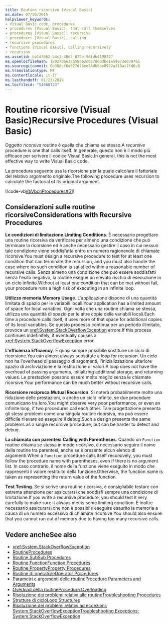 ```yaml
---
title: Routine ricorsive (Visual Basic)
ms.date: 07/20/2015
helpviewer_keywords:
- Visual Basic code, procedures
- procedures [Visual Basic], that call themselves
- procedures [Visual Basic], recursive
- procedures [Visual Basic], calling
- recursive procedures
- functions [Visual Basic], calling recursively
- recursion
ms.assetid: ba1d3962-b4c3-48d3-875e-96fdb4198327
ms.openlocfilehash: 1802785e38b58ce2c057d6ddbe1e54e73e079761
ms.sourcegitcommit: 6b308cf6d627d78ee36dbbae8972a310ac7fd6c8
ms.translationtype: MT
ms.contentlocale: it-IT
ms.lasthandoff: 01/23/2019
ms.locfileid: "54660723"
---
```

# <a name="recursive-procedures-visual-basic"></a><span data-ttu-id="241b1-102">Routine ricorsive (Visual Basic)</span><span class="sxs-lookup"><span data-stu-id="241b1-102">Recursive Procedures (Visual Basic)</span></span>
<span data-ttu-id="241b1-103">Oggetto *ricorsiva* routine è quella che chiama se stesso.</span><span class="sxs-lookup"><span data-stu-id="241b1-103">A *recursive* procedure is one that calls itself.</span></span> <span data-ttu-id="241b1-104">In generale, questo non è il modo più efficace per scrivere il codice Visual Basic.</span><span class="sxs-lookup"><span data-stu-id="241b1-104">In general, this is not the most effective way to write Visual Basic code.</span></span>  
  
 <span data-ttu-id="241b1-105">La procedura seguente usa la ricorsione per la quale calcolare il fattoriale del relativo argomento originale.</span><span class="sxs-lookup"><span data-stu-id="241b1-105">The following procedure uses recursion to calculate the factorial of its original argument.</span></span>  
  
 [!code-vb[VbVbcnProcedures#51](./codesnippet/VisualBasic/recursive-procedures_1.vb)]  
  
## <a name="considerations-with-recursive-procedures"></a><span data-ttu-id="241b1-106">Considerazioni sulle routine ricorsive</span><span class="sxs-lookup"><span data-stu-id="241b1-106">Considerations with Recursive Procedures</span></span>  
 <span data-ttu-id="241b1-107">**Le condizioni di limitazione**.</span><span class="sxs-lookup"><span data-stu-id="241b1-107">**Limiting Conditions**.</span></span> <span data-ttu-id="241b1-108">È necessario progettare una routine ricorsiva da verificare per almeno una condizione che può terminare la ricorsione ed è anche necessario gestire il caso in cui nessun tale condizione viene soddisfatta entro un numero ragionevole di chiamate ricorsive.</span><span class="sxs-lookup"><span data-stu-id="241b1-108">You must design a recursive procedure to test for at least one condition that can terminate the recursion, and you must also handle the case where no such condition is satisfied within a reasonable number of recursive calls.</span></span> <span data-ttu-id="241b1-109">Senza almeno una condizione che può essere soddisfatti senza l'esito negativo, la routine esegue un elevato rischio di esecuzione in un ciclo infinito.</span><span class="sxs-lookup"><span data-stu-id="241b1-109">Without at least one condition that can be met without fail, your procedure runs a high risk of executing in an infinite loop.</span></span>  
  
 <span data-ttu-id="241b1-110">**Utilizzo memoria**.</span><span class="sxs-lookup"><span data-stu-id="241b1-110">**Memory Usage**.</span></span> <span data-ttu-id="241b1-111">L'applicazione dispone di una quantità limitata di spazio per le variabili locali.</span><span class="sxs-lookup"><span data-stu-id="241b1-111">Your application has a limited amount of space for local variables.</span></span> <span data-ttu-id="241b1-112">Ogni volta che una routine chiama se stessa, utilizza una quantità di spazio per le altre copie delle variabili locali.</span><span class="sxs-lookup"><span data-stu-id="241b1-112">Each time a procedure calls itself, it uses more of that space for additional copies of its local variables.</span></span> <span data-ttu-id="241b1-113">Se questo processo continua per un periodo illimitato, provoca un <xref:System.StackOverflowException> errore.</span><span class="sxs-lookup"><span data-stu-id="241b1-113">If this process continues indefinitely, it eventually causes a <xref:System.StackOverflowException> error.</span></span>  
  
 <span data-ttu-id="241b1-114">**L'efficienza**.</span><span class="sxs-lookup"><span data-stu-id="241b1-114">**Efficiency**.</span></span> <span data-ttu-id="241b1-115">È quasi sempre possibile sostituire un ciclo di ricorsione.</span><span class="sxs-lookup"><span data-stu-id="241b1-115">You can almost always substitute a loop for recursion.</span></span> <span data-ttu-id="241b1-116">Un ciclo non ha l'overhead di passaggio di argomenti, l'inizializzazione ulteriore spazio di archiviazione e la restituzione di valori.</span><span class="sxs-lookup"><span data-stu-id="241b1-116">A loop does not have the overhead of passing arguments, initializing additional storage, and returning values.</span></span> <span data-ttu-id="241b1-117">Le prestazioni possono essere molto meglio senza le chiamate ricorsive.</span><span class="sxs-lookup"><span data-stu-id="241b1-117">Your performance can be much better without recursive calls.</span></span>  
  
 <span data-ttu-id="241b1-118">**Ricorsione reciproca**.</span><span class="sxs-lookup"><span data-stu-id="241b1-118">**Mutual Recursion**.</span></span> <span data-ttu-id="241b1-119">Si noterà probabilmente molto una riduzione delle prestazioni, o anche un ciclo infinito, se due procedure comunicano tra loro.</span><span class="sxs-lookup"><span data-stu-id="241b1-119">You might observe very poor performance, or even an infinite loop, if two procedures call each other.</span></span> <span data-ttu-id="241b1-120">Tale progettazione presenta gli stessi problemi come una singola routine ricorsiva, ma può essere difficile rilevare ed eseguire il debug.</span><span class="sxs-lookup"><span data-stu-id="241b1-120">Such a design presents the same problems as a single recursive procedure, but can be harder to detect and debug.</span></span>  
  
 <span data-ttu-id="241b1-121">**La chiamata con parentesi**.</span><span class="sxs-lookup"><span data-stu-id="241b1-121">**Calling with Parentheses**.</span></span> <span data-ttu-id="241b1-122">Quando un `Function` routine chiama se stessa in modo ricorsivo, è necessario seguire il nome della routine tra parentesi, anche se è presente alcun elenco di argomenti.</span><span class="sxs-lookup"><span data-stu-id="241b1-122">When a `Function` procedure calls itself recursively, you must follow the procedure name with parentheses, even if there is no argument list.</span></span> <span data-ttu-id="241b1-123">In caso contrario, il nome della funzione viene eseguito in modo che rappresenti il valore restituito della funzione.</span><span class="sxs-lookup"><span data-stu-id="241b1-123">Otherwise, the function name is taken as representing the return value of the function.</span></span>  
  
 <span data-ttu-id="241b1-124">**Test**.</span><span class="sxs-lookup"><span data-stu-id="241b1-124">**Testing**.</span></span> <span data-ttu-id="241b1-125">Se si scrive una routine ricorsiva, è consigliabile testare con estrema attenzione per assicurarsi che soddisfi sempre una condizione di limitazione.</span><span class="sxs-lookup"><span data-stu-id="241b1-125">If you write a recursive procedure, you should test it very carefully to make sure it always meets some limiting condition.</span></span> <span data-ttu-id="241b1-126">È inoltre necessario assicurarsi che non è possibile eseguire esaurito la memoria a causa di un numero eccessivo di chiamate ricorsive.</span><span class="sxs-lookup"><span data-stu-id="241b1-126">You should also ensure that you cannot run out of memory due to having too many recursive calls.</span></span>  
  
## <a name="see-also"></a><span data-ttu-id="241b1-127">Vedere anche</span><span class="sxs-lookup"><span data-stu-id="241b1-127">See also</span></span>
- <xref:System.StackOverflowException>
- [<span data-ttu-id="241b1-128">Routine</span><span class="sxs-lookup"><span data-stu-id="241b1-128">Procedures</span></span>](./index.md)
- [<span data-ttu-id="241b1-129">Routine Sub</span><span class="sxs-lookup"><span data-stu-id="241b1-129">Sub Procedures</span></span>](./sub-procedures.md)
- [<span data-ttu-id="241b1-130">Routine Function</span><span class="sxs-lookup"><span data-stu-id="241b1-130">Function Procedures</span></span>](./function-procedures.md)
- [<span data-ttu-id="241b1-131">Routine Property</span><span class="sxs-lookup"><span data-stu-id="241b1-131">Property Procedures</span></span>](./property-procedures.md)
- [<span data-ttu-id="241b1-132">Routine di operatore</span><span class="sxs-lookup"><span data-stu-id="241b1-132">Operator Procedures</span></span>](./operator-procedures.md)
- [<span data-ttu-id="241b1-133">Parametri e argomenti delle routine</span><span class="sxs-lookup"><span data-stu-id="241b1-133">Procedure Parameters and Arguments</span></span>](./procedure-parameters-and-arguments.md)
- [<span data-ttu-id="241b1-134">Overload della routine</span><span class="sxs-lookup"><span data-stu-id="241b1-134">Procedure Overloading</span></span>](./procedure-overloading.md)
- [<span data-ttu-id="241b1-135">Risoluzione dei problemi relativi alle routine</span><span class="sxs-lookup"><span data-stu-id="241b1-135">Troubleshooting Procedures</span></span>](./troubleshooting-procedures.md)
- [<span data-ttu-id="241b1-136">Strutture di ciclo</span><span class="sxs-lookup"><span data-stu-id="241b1-136">Loop Structures</span></span>](../../../../visual-basic/programming-guide/language-features/control-flow/loop-structures.md)
- [<span data-ttu-id="241b1-137">Risoluzione dei problemi relativi ad eccezioni: System.StackOverflowException</span><span class="sxs-lookup"><span data-stu-id="241b1-137">Troubleshooting Exceptions: System.StackOverflowException</span></span>](https://msdn.microsoft.com/library/51b71217-c507-4f5b-bc35-0236180d7968)

